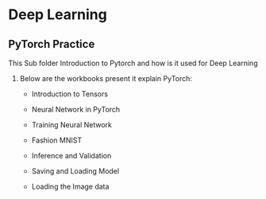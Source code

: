# Deep Learning

## PyTorch Practice

This Sub folder Introduction to Pytorch and how is it used for Deep Learning

1. Below are the workbooks present it explain PyTorch:

    - Introduction to Tensors

    - Neural Network in PyTorch
    
    - Training Neural Network
    
    - Fashion MNIST
    
    - Inference and Validation
    
    - Saving and Loading Model
    
    - Loading the Image data
